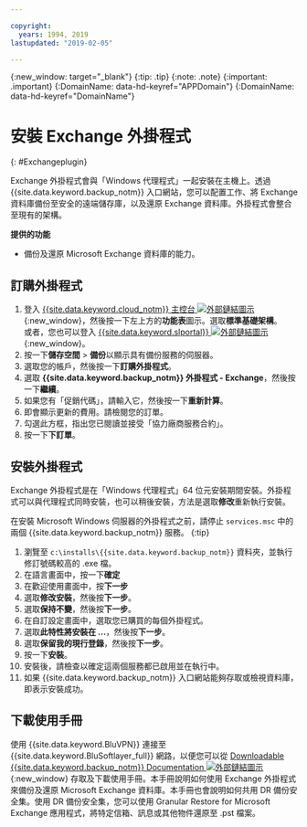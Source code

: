 ```yaml
---

copyright:
  years: 1994, 2019
lastupdated: "2019-02-05"

---
```

{:new_window: target="_blank"}
{:tip: .tip}
{:note: .note}
{:important: .important}
{:DomainName: data-hd-keyref="APPDomain"}
{:DomainName: data-hd-keyref="DomainName"}

# 安裝 Exchange 外掛程式
{: #Exchangeplugin}

Exchange 外掛程式會與「Windows 代理程式」一起安裝在主機上。透過 {{site.data.keyword.backup_notm}} 入口網站，您可以配置工作、將 Exchange 資料庫備份至安全的遠端儲存庫，以及還原 Exchange 資料庫。外掛程式會整合至現有的架構。

**提供的功能**

- 備份及還原 Microsoft Exchange 資料庫的能力。

## 訂購外掛程式

1. 登入 [{{site.data.keyword.cloud_notm}} 主控台 ![外部鏈結圖示](../../icons/launch-glyph.svg "外部鏈結圖示")](https://{DomainName}/){:new_window}，然後按一下左上方的**功能表**圖示。選取**標準基礎架構**。<br/>
   或者，您也可以登入 [{{site.data.keyword.slportal}} ![外部鏈結圖示](../../icons/launch-glyph.svg "外部鏈結圖示")](https://control.softlayer.com/){:new_window}。
2. 按一下**儲存空間** > **備份**以顯示具有備份服務的伺服器。
3. 選取您的帳戶，然後按一下**訂購外掛程式**。
4. 選取 **{{site.data.keyword.backup_notm}} 外掛程式 - Exchange**，然後按一下**繼續**。
5. 如果您有「促銷代碼」，請輸入它，然後按一下**重新計算**。
6. 即會顯示更新的費用。請檢閱您的訂單。
7. 勾選此方框，指出您已閱讀並接受「協力廠商服務合約」。
8. 按一下**下訂單**。

## 安裝外掛程式

Exchange 外掛程式是在「Windows 代理程式」64 位元安裝期間安裝。外掛程式可以與代理程式同時安裝，也可以稍後安裝，方法是選取**修改**重新執行安裝。

在安裝 Microsoft Windows 伺服器的外掛程式之前，請停止 `services.msc` 中的兩個 {{site.data.keyword.backup_notm}} 服務。
{:tip}

1. 瀏覽至 `c:\installs\{{site.data.keyword.backup_notm}}` 資料夾，並執行修訂號碼較高的 .exe 檔。
2. 在語言畫面中，按一下**確定**
3. 在歡迎使用畫面中，按**下一步**
4. 選取**修改安裝**，然後按**下一步**。
5. 選取**保持不變**，然後按**下一步**。
6. 在自訂設定畫面中，選取您已購買的每個外掛程式。
7. 選取**此特性將安裝在 ...**，然後按**下一步**。
8. 選取**保留我的現行登錄**，然後按**下一步**。
9. 按一下**安裝**。
10. 安裝後，請檢查以確定這兩個服務都已啟用並在執行中。
11. 如果 {{site.data.keyword.backup_notm}} 入口網站能夠存取或檢視資料庫，即表示安裝成功。

## 下載使用手冊

使用 {{site.data.keyword.BluVPN}} 連接至 {{site.data.keyword.BluSoftlayer_full}} 網路，以便您可以從 [Downloadable {{site.data.keyword.backup_notm}} Documentation ![外部鏈結圖示](../../icons/launch-glyph.svg "外部鏈結圖示")](http://downloads.service.softlayer.com/evault/Documentation/){:new_window} 存取及下載使用手冊。本手冊說明如何使用 Exchange 外掛程式來備份及還原 Microsoft Exchange 資料庫。本手冊也會說明如何共用 DR 備份安全集。使用 DR 備份安全集，您可以使用 Granular Restore for Microsoft Exchange 應用程式，將特定信箱、訊息或其他物件還原至 .pst 檔案。
